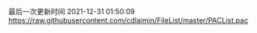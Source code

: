 最后一次更新时间 2021-12-31 01:50:09
https://raw.githubusercontent.com/cdlaimin/FileList/master/PACList.pac

